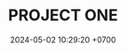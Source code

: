 ---
layout: teamCard
permalink: /team/:title.html
categories: LJ06 LJ1 LJ2 LJ6 LJ7 
maincover: /assets/logos/BDLF.png
puntosLJMAYO24:
date: 2024-05-02 10:29:20 +0700
title: PROJECT ONE
route: /liga-naranja
tag: johto042024
color: black
puntosLJ202404: 12
grupo: sur
background: '#F16C38'
cover: /assets/ver.png
team: PROJECT ONE
ID: P1
status: <i class="fa-solid fa-check"></i>
puntos: 
pj: 
#PARTIDO 1
j1: RONDA 1
p1: PROJECT ONE
pp1: SSI
bg1: rock rock
r1: 0
rr1: 0
pt1: 0
pj1: 0
#PARTIDO 2
j2: RONDA 2
p2: PROJECT ONE
pp2: T-BONERS
bg2: rock rock
r2: 
rr2: 
pt2: 
pj2: 
#PARTIDO 3
j3: RONDA 3
p3: DFS SAPPHIRE
pp3: PROJECT ONE
bg3: rock
r3: 
rr3: 
pt3: 
pj3: 
#PARTIDO 4
j4: RONDA 4
p4: DFS DIAMOND
pp4: PROJECT ONE
bg4: rock 
r4: 
rr4: 
pt4: 
pj4: 
#PARTIDO 5
j5: RONDA 5
p5: ZERONOTE
pp5: PROJECT ONE
bg5: rock 
r5: 
rr5: 
pt5: 
pj5: 1
#PARTIDO 6
j6: RONDA 6
p6: PROJECT ONE
pp6: HG SOULSILVER
bg6: rock 
r6: 
rr6: 
pt6: 
pj6: 
#PARTIDO 7
j7: RONDA 7
p7: PROJECT ONE
pp7: GG STEEL
bg7: rock 
r7: 
rr7: 
pt7: 
pj7: 
#PARTIDO 8
j8: RONDA 8
p8: IL ULTIMATE
pp8: PROJECT ONE
bg8: rock 
rr8: 
r8: 
pt8: 
pj8: 
#PARTIDO 9
j9: RONDA 9
p9: GG GHOST
pp9: PROJECT ONE
bg9: rock
r9: 
rr9: 
pt9: 
pj9: 
dia: 25
hora: '21:10'
---